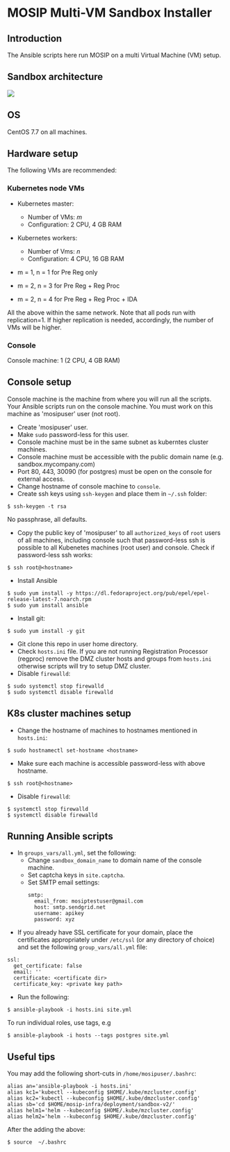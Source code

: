 # MOSIP Multi-VM Sandbox Installer

## Introduction

The Ansible scripts here run MOSIP on a multi Virtual Machine (VM) setup.  

## Sandbox architecture
![](https://github.com/mosip/mosip-infra/blob/master/deployment/sandbox-v2/docs/sanbox_architecture.png)

## OS
CentOS 7.7 on all machines.

## Hardware setup 

The following VMs are recommended:

### Kubernetes node VMs
* Kubernetes master:  
  * Number of VMs: _m_
  * Configuration: 2 CPU, 4 GB RAM
* Kubernetes workers:  
  * Number of Vms: _n_ 
  * Configuration: 4 CPU, 16 GB RAM

* m = 1, n = 1 for Pre Reg only
* m = 2, n = 3 for Pre Reg + Reg Proc
* m = 2, n = 4 for Pre Reg + Reg Proc + IDA

All the above within the same network. Note that all pods run with replication=1.  If higher replication is needed, accordingly, the number of VMs will be higher.

### Console
Console machine: 1 (2 CPU, 4 GB RAM) 

## Console setup
Console machine is the machine from where you will run all the scripts.  Your Ansible scripts run on the console machine.  You must work on this machine as 'mosipuser' user (not root).   

* Create 'mosipuser' user.
* Make `sudo` password-less for this user.
* Console machine must be in the same subnet as kuberntes cluster machines.
* Console machine must be accessible with the public domain name (e.g. sandbox.mycompany.com)
* Port 80, 443, 30090 (for postgres) must be open on the console for external access.
* Change hostname of console machine to `console`. 
* Create ssh keys using `ssh-keygen` and place them in `~/.ssh` folder:
```
$ ssh-keygen -t rsa
```
No passphrase, all defaults.
* Copy the public key of 'mosipuser' to all `authorized_keys` of `root` users of all machines, including console such that password-less ssh is possible to all Kubenetes machines (root user) and console. Check if password-less ssh works:
```
$ ssh root@<hostname> 
```

* Install Ansible
```
$ sudo yum install -y https://dl.fedoraproject.org/pub/epel/epel-release-latest-7.noarch.rpm
$ sudo yum install ansible
```
* Install git:
```
$ sudo yum install -y git
```
* Git clone this repo in user home directory.
* Check `hosts.ini` file. If you are not running Registration Processor (regproc) remove the DMZ cluster hosts and groups from `hosts.ini` otherwise scripts will try to setup DMZ cluster.
* Disable `firewalld`:
```
$ sudo systemctl stop firewalld 
$ sudo systemctl disable firewalld 
```
## K8s cluster machines setup
* Change the hostname of machines to hostnames mentioned in `hosts.ini`:
```
$ sudo hostnamectl set-hostname <hostname>
```
* Make sure each machine is accessible password-less with above hostname.
```
$ ssh root@<hostname>
```
* Disable `firewalld`:
```
$ systemctl stop firewalld 
$ systemctl disable firewalld 
```

## Running Ansible scripts
* In `groups_vars/all.yml`, set the following: 
  * Change `sandbox_domain_name`  to domain name of the console machine.
  * Set captcha keys in `site.captcha`.
  * Set SMTP email settings:
    ```
    smtp:
      email_from: mosiptestuser@gmail.com
      host: smtp.sendgrid.net
      username: apikey
      password: xyz
    ```
* If you already have SSL certificate for your domain, place the certificates appropriately under `/etc/ssl` (or any directory of choice) and set the following `group_vars/all.yml` file:
```
ssl:
  get_certificate: false 
  email: ''
  certificate: <certificate dir>
  certificate_key: <private key path> 
```

* Run the following:
```
$ ansible-playbook -i hosts.ini site.yml
```
To run individual roles, use tags, e.g
```
$ ansible-playbook -i hosts --tags postgres site.yml
```
## Useful tips
You may add the following short-cuts in `/home/mosipuser/.bashrc`:
```
alias an='ansible-playbook -i hosts.ini'
alias kc1='kubectl --kubeconfig $HOME/.kube/mzcluster.config'
alias kc2='kubectl --kubeconfig $HOME/.kube/dmzcluster.config'
alias sb='cd $HOME/mosip-infra/deployment/sandbox-v2/'
alias helm1='helm --kubeconfig $HOME/.kube/mzcluster.config'
alias helm2='helm --kubeconfig $HOME/.kube/dmzcluster.config'
```
After the adding the above:
```
$ source  ~/.bashrc
```

